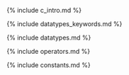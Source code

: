 
{% include c_intro.md %}


{% include datatypes_keywords.md %}

{% include datatypes.md %}

{% include operators.md %}

{% include constants.md %}


